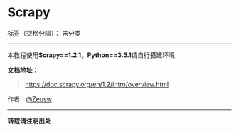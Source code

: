 # Scrapy

标签（空格分隔）： 未分类

---

本教程使用**Scrapy==1.2.1，Python==3.5.1**请自行搭建环境

**文档地址：**
> https://doc.scrapy.org/en/1.2/intro/overview.html

作者：[@Zeusw](https://github.com/Zeusw/LearnScrapy)

---
**转载请注明出处**